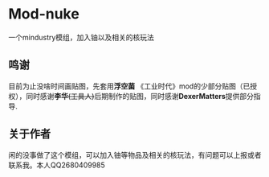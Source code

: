 # Mod-nuke
一个mindustry模组，加入铀以及相关的核玩法
## 鸣谢
目前为止没啥时间画贴图，先套用**浮空菌** 《工业时代》mod的少部分贴图（已授权），同时感谢**李华**~~(工具人)~~后期制作的贴图，同时感谢**DexerMatters**提供部分指导.
## 关于作者
闲的没事做了这个模组，可以加入铀等物品及相关的核玩法，有问题可以上报或者联系我。本人QQ2680409985
